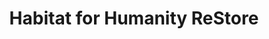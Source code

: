 ---
title: "Habitat for Humanity ReStore"
url: /barrie/habitat-for-humanity-restore/
shop: charity
---